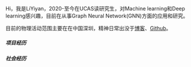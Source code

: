 Hi，我是LiYiyan，2020-至今在UCAS读研究生，对Machine learning和Deep learning感兴趣，目前在从事Graph Neural Network(GNN)方面的应用和研究。

目前的物理活动范围主要在在中国深圳，精神日常出没于[博客](http://brilliantlee.me)、[Github](https://github.com/brilliantlee2)。


##### 项目经历



##### 社会经历
